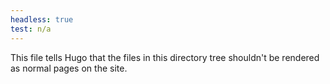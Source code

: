 ```yaml
---
headless: true
test: n/a
---
```


This file tells Hugo that the files in this directory tree shouldn't be rendered as normal pages on the site.
